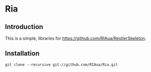 Ria
=======================

Introduction
------------
This is a simple, libraries for https://github.com/RIAua/RestlerSkeleton.


Installation
------------


    git clone --recursive git://github.com/RIAua/Ria.git
